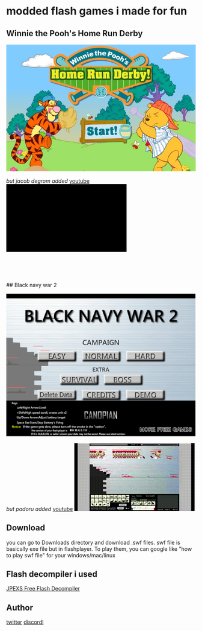
# modded flash games i made for fun



## Winnie the Pooh's Home Run Derby

![Earth](https://github.com/mushoku-ningen/modded-flash-games/blob/main/Pictures/homerunderby_en_screenshot.jpg)

*but jacob degrom added*
[youtube](https://www.youtube.com/watch?v=KfFqumBsDoA)
![Hhaha](https://github.com/mushoku-ningen/modded-flash-games/blob/main/Videos/output1.gif)
<p>&nbsp;</p>
<p>&nbsp;</p>
## Black navy war 2

![game](https://github.com/mushoku-ningen/modded-flash-games/blob/main/Pictures/black-navy-war-2.png)

*but padoru added*
[youtube](https://www.youtube.com/watch?v=FNb6DhkTBkk)
![Hhaha](https://github.com/mushoku-ningen/modded-flash-games/blob/main/Videos/output.gif)

## Download 
you can go to Downloads directory and download .swf files. swf file is basically exe file but in flashplayer. To play them,  you can google like "how to play swf file" for your windows/mac/linux

## Flash decompiler i used
[JPEXS Free Flash Decompiler](https://github.com/jindrapetrik/jpexs-decompiler)

## Author 
[twitter](https://twitter.com/mlasdf2)
[discordl](https://discordapp.com/users/741246124710690880)
